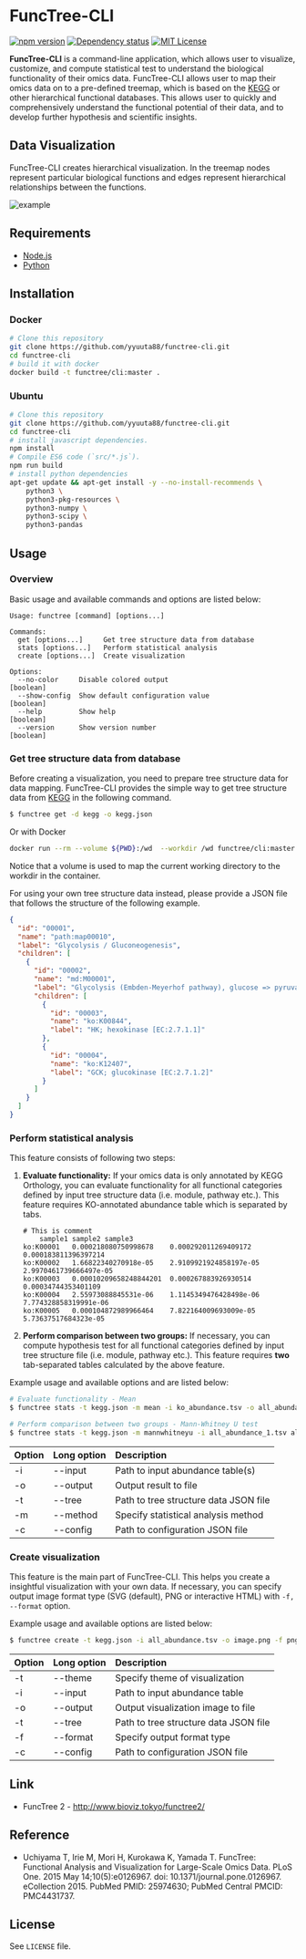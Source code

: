 # FuncTree-CLI
[![npm version](https://img.shields.io/npm/v/functree-cli.svg)](https://www.npmjs.com/package/functree-cli)
[![Dependency status](https://david-dm.org/yyuuta88/functree-cli.svg)](https://david-dm.org/yyuuta88/functree-cli)
[![MIT License](https://img.shields.io/npm/l/functree-cli.svg)](LICENSE)

**FuncTree-CLI** is a command-line application, which allows user to visualize, customize, and compute statistical test to understand the biological functionality of their omics data. FuncTree-CLI allows user to map their omics data on to a pre-defined treemap, which is based on the [KEGG](http://www.genome.jp/kegg/) or other hierarchical functional databases. This allows user to quickly and comprehensively understand the functional potential of their data, and to develop further hypothesis and scientific insights.

## Data Visualization
FuncTree-CLI creates hierarchical visualization. In the treemap nodes represent particular biological functions and edges represent hierarchical relationships between the functions.

![example](docs/example.png)

## Requirements
- [Node.js](https://nodejs.org/)
- [Python](https://www.python.org/)

## Installation
### Docker 
```bash
# Clone this repository
git clone https://github.com/yyuuta88/functree-cli.git
cd functree-cli
# build it with docker
docker build -t functree/cli:master .
```
### Ubuntu
```bash
# Clone this repository
git clone https://github.com/yyuuta88/functree-cli.git
cd functree-cli
# install javascript dependencies.
npm install
# Compile ES6 code (`src/*.js`).
npm run build
# install python dependencies
apt-get update && apt-get install -y --no-install-recommends \
    python3 \
    python3-pkg-resources \
    python3-numpy \
    python3-scipy \
    python3-pandas
```
## Usage
### Overview
Basic usage and available commands and options are listed below:
```
Usage: functree [command] [options...]

Commands:
  get [options...]     Get tree structure data from database
  stats [options...]   Perform statistical analysis
  create [options...]  Create visualization

Options:
  --no-color     Disable colored output                                                    [boolean]
  --show-config  Show default configuration value                                          [boolean]
  --help         Show help                                                                 [boolean]
  --version      Show version number                                                       [boolean]
```

### Get tree structure data from database
Before creating a visualization, you need to prepare tree structure data for data mapping.
FuncTree-CLI provides the simple way to get tree structure data from [KEGG](http://www.genome.jp/kegg/) in the following command.
```bash
$ functree get -d kegg -o kegg.json
```

Or with Docker 

```bash
docker run --rm --volume ${PWD}:/wd  --workdir /wd functree/cli:master get -d kegg -o kegg.json
```
Notice that a volume is used to map the current working directory to the workdir in the container.  

For using your own tree structure data instead, please provide a JSON file that follows the structure of the following example.
```json
{
  "id": "00001",
  "name": "path:map00010",
  "label": "Glycolysis / Gluconeogenesis",
  "children": [
    {
      "id": "00002",
      "name": "md:M00001",
      "label": "Glycolysis (Embden-Meyerhof pathway), glucose => pyruvate",
      "children": [
        {
          "id": "00003",
          "name": "ko:K00844",
          "label": "HK; hexokinase [EC:2.7.1.1]"
        },
        {
          "id": "00004",
          "name": "ko:K12407",
          "label": "GCK; glucokinase [EC:2.7.1.2]"
        }
      ]
    }
  ]
}
```

### Perform statistical analysis
This feature consists of following two steps:

1. **Evaluate functionality:** If your omics data is only annotated by KEGG Orthology, you can evaluate functionality for all functional categories defined by input tree structure data (i.e. module, pathway etc.). This feature requires KO-annotated abundance table which is separated by tabs.
    ```
    # This is comment
    	sample1	sample2	sample3
    ko:K00001	0.000218080750998678	0.000292011269409172	0.000183811396397214
    ko:K00002	1.66822340270918e-05	2.9109921924858197e-05	2.9970461739666497e-05
    ko:K00003	0.00010209658248844201	0.000267883926930514	0.00034744353401109
    ko:K00004	2.55973088845531e-06	1.1145349476428498e-06	7.774328858319991e-06
    ko:K00005	0.000104872989966464	7.822164009693009e-05	5.73637517684323e-05
    ```

1. **Perform comparison between two groups:** If necessary, you can compute hypothesis test for all functional categories defined by input tree structure file (i.e. module, pathway etc.). This feature requires **two** tab-separated tables calculated by the above feature.

Example usage and available options and  are listed below:
```bash
# Evaluate functionality - Mean
$ functree stats -t kegg.json -m mean -i ko_abundance.tsv -o all_abundance.tsv

# Perform comparison between two groups - Mann-Whitney U test
$ functree stats -t kegg.json -m mannwhitneyu -i all_abundance_1.tsv all_abundance_2.tsv -o all_pvalue.tsv
```

| Option | Long option | Description |
|:--|:--|:--|
| -i | --input | Path to input abundance table(s) |
| -o | --output | Output result to file |
| -t | --tree | Path to tree structure data JSON file |
| -m | --method | Specify statistical analysis method |
| -c | --config | Path to configuration JSON file |

### Create visualization
This feature is the main part of FuncTree-CLI. This helps you create a insightful visualization with your own data. If necessary, you can specify output image format type (SVG (default), PNG or interactive HTML) with `-f, --format` option.

Example usage and available options are listed below:
```bash
$ functree create -t kegg.json -i all_abundance.tsv -o image.png -f png
```

| Option | Long option | Description |
|:--|:--|:--|
| -t | --theme | Specify theme of visualization |
| -i | --input | Path to input abundance table |
| -o | --output | Output visualization image to file |
| -t | --tree | Path to tree structure data JSON file |
| -f | --format | Specify output format type |
| -c | --config | Path to configuration JSON file |


## Link
- FuncTree 2 - http://www.bioviz.tokyo/functree2/

## Reference
- Uchiyama T, Irie M, Mori H, Kurokawa K, Yamada T. FuncTree: Functional Analysis and Visualization for Large-Scale Omics Data. PLoS One. 2015 May 14;10(5):e0126967. doi: 10.1371/journal.pone.0126967. eCollection 2015. PubMed PMID: 25974630; PubMed Central PMCID: PMC4431737.

## License
See `LICENSE` file.

